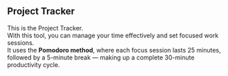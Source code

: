 ## Project Tracker

This is the Project Tracker.  
With this tool, you can manage your time effectively and set focused work sessions.  
It uses the **Pomodoro method**, where each focus session lasts 25 minutes, followed by a 5-minute break — making up a complete 30-minute productivity cycle.
